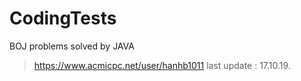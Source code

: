# CodingTests

BOJ problems solved by JAVA


> https://www.acmicpc.net/user/hanhb1011
> last update : 17.10.19.